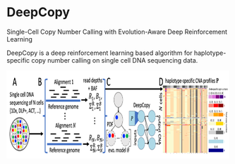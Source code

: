 # DeepCopy
Single-Cell Copy Number Calling with Evolution-Aware Deep Reinforcement Learning

DeepCopy is a deep reinforcement learning based algorithm for haplotype-specific copy number calling on single cell DNA sequencing data. 

<p align="center">
  <img width="1000" height="200" src="./overview.png">
</p>
